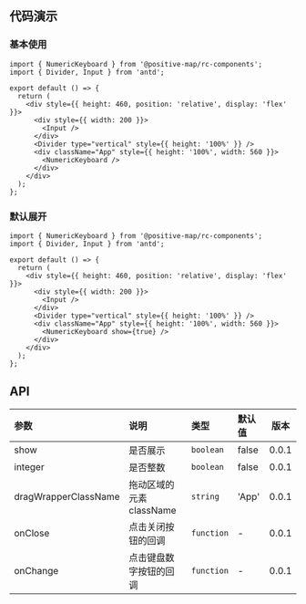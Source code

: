 ## 代码演示

### 基本使用

```tsx
import { NumericKeyboard } from '@positive-map/rc-components';
import { Divider, Input } from 'antd';

export default () => {
  return (
    <div style={{ height: 460, position: 'relative', display: 'flex' }}>
      <div style={{ width: 200 }}>
        <Input />
      </div>
      <Divider type="vertical" style={{ height: '100%' }} />
      <div className="App" style={{ height: '100%', width: 560 }}>
        <NumericKeyboard />
      </div>
    </div>
  );
};
```

### 默认展开

```tsx
import { NumericKeyboard } from '@positive-map/rc-components';
import { Divider, Input } from 'antd';

export default () => {
  return (
    <div style={{ height: 460, position: 'relative', display: 'flex' }}>
      <div style={{ width: 200 }}>
        <Input />
      </div>
      <Divider type="vertical" style={{ height: '100%' }} />
      <div className="App" style={{ height: '100%', width: 560 }}>
        <NumericKeyboard show={true} />
      </div>
    </div>
  );
};
```

## API

| 参数                 | 说明                     | 类型       | 默认值 | 版本  |
| :------------------- | :----------------------- | :--------- | :----- | ----- |
| show                 | 是否展示                 | `boolean`  | false  | 0.0.1 |
| integer              | 是否整数                 | `boolean`  | false  | 0.0.1 |
| dragWrapperClassName | 拖动区域的元素 className | `string`   | 'App'  | 0.0.1 |
| onClose              | 点击关闭按钮的回调       | `function` | -      | 0.0.1 |
| onChange             | 点击键盘数字按钮的回调   | `function` | -      | 0.0.1 |
